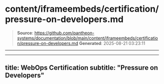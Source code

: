 # content/iframeembeds/certification/pressure-on-developers.md

> **Source**: https://github.com/pantheon-systems/documentation/blob/main/content/iframeembeds/certification/pressure-on-developers.md
> **Generated**: 2025-08-21 03:23:11

---

---
title: WebOps Certification
subtitle: "Pressure on Developers"
---

<Partial file="certification-guide/pressure-on-developers.md" />
